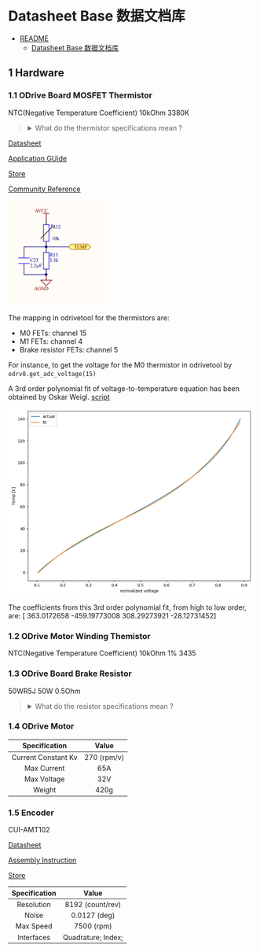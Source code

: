 # Datasheet Base 数据文档库

- [README](../README.md)
    - [Datasheet Base 数据文档库](./101_datasheet-base.md)

## 1 Hardware

### 1.1 ODrive Board MOSFET Thermistor

NTC(Negative Temperature Coefficient) 10kOhm 3380K

> <details><summary markdown="span"> What do the thermistor specifications mean ?</summary><div markdown="block">
> 
> * **Resistance** This is the thermistor resistance at the temperature specified by the manufacturer, often 25°C.
> 
> * **Tolerance** Indicates how much the resistance can vary from the specified value. Usually expressed in percent (e.g. 1%, 10%, etc). For example, if the specified resistance at 25°C for a thermistor with 10% tolerance is 10,000 ohms then the measured resistance at that temperature can range from 9,000 ohms to 11000 ohms.
> 
> * **B (or Beta) constant** A value that represents the relationship between the resistance and temperature over a specified temperature range. For example, "3380 25/50" indicates a beta constant of 3380 over a temperature range from 25°C to 50°C.
> 
> </div></details>

[Datasheet](./datasheets/datasheet_100-01_thermistor_muRata_NCP15XH103F03RC.pdf)

[Application GUide](./datasheets/datasheet_100-02_thermistor-application-guide.pdf)

[Store](https://www.digikey.com/product-detail/en/murata-electronics-north-america/NCP15XH103F03RC/490-4801-1-ND/1644682)

[Community Reference](https://discourse.odriverobotics.com/t/thermistors-on-the-odrive/813)

<img src="./images/image_101-01.png" width=200>

The mapping in odrivetool for the thermistors are:

* M0 FETs: channel 15
* M1 FETs: channel 4
* Brake resistor FETs: channel 5

For instance, to get the voltage for the M0 thermistor in odrivetool by `odrv0.get_adc_voltage(15)`

A 3rd order polynomial fit of voltage-to-temperature equation has been obtained by Oskar Weigl. [script](https://github.com/madcowswe/ODrive/blob/devel/analysis/thermistors.py)

<img src="./images/image_101-02.jpg" width=500>

The coefficients from this 3rd order polynomial fit, from high to low order, are:
[ 363.0172658 -459.19773008 308.29273921 -28.12731452]

### 1.2 ODrive Motor Winding Themistor

NTC(Negative Temperature Coefficient) 10kOhm 1% 3435

### 1.3 ODrive Board Brake Resistor

50WR5J 50W 0.5Ohm

> <details><summary markdown="span"> What do the resistor specifications mean ?</summary><div markdown="block">
> 
> * **[RKM code](https://en.wikipedia.org/wiki/RKM_code)** 
> 
> </div></details>

### 1.4 ODrive Motor

|Specification|Value|
|:---:|:---:|
|Current Constant Kv|270 (rpm/v)|
|Max Current|65A|
|Max Voltage|32V|
|Weight|420g|

### 1.5 Encoder

CUI-AMT102

[Datasheet](./datasheets/datasheet_100-03_encoder_CUI-AMT102_assembly-instruction.pdf)

[Assembly Instruction](./datasheets/datasheet_100-04_encoder_CUI-AMT102_assembly-instruction.pdf)

[Store](https://www.digikey.com/product-detail/en/cui-inc/AMT102-V/102-1307-ND/827015)

|Specification|Value|
|:---:|:---:|
|Resolution|8192 (count/rev)|
|Noise|0.0127 (deg)|
|Max Speed|7500 (rpm)|
|Interfaces|Quadrature; Index;|
